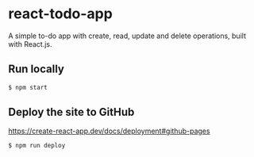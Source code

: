 # react-todo-app

A simple to-do app with create, read, update and delete operations, built with React.js.

## Run locally

```bash
$ npm start
```

## Deploy the site to GitHub

https://create-react-app.dev/docs/deployment#github-pages

```bash
$ npm run deploy
```
